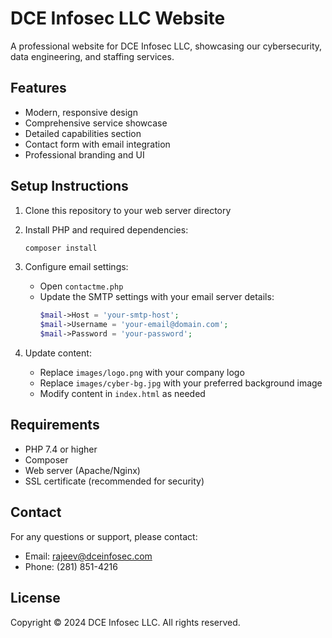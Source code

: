 # DCE Infosec LLC Website

A professional website for DCE Infosec LLC, showcasing our cybersecurity, data engineering, and staffing services.

## Features

- Modern, responsive design
- Comprehensive service showcase
- Detailed capabilities section
- Contact form with email integration
- Professional branding and UI

## Setup Instructions

1. Clone this repository to your web server directory
2. Install PHP and required dependencies:
   ```bash
   composer install
   ```

3. Configure email settings:
   - Open `contactme.php`
   - Update the SMTP settings with your email server details:
     ```php
     $mail->Host = 'your-smtp-host';
     $mail->Username = 'your-email@domain.com';
     $mail->Password = 'your-password';
     ```

4. Update content:
   - Replace `images/logo.png` with your company logo
   - Replace `images/cyber-bg.jpg` with your preferred background image
   - Modify content in `index.html` as needed

## Requirements

- PHP 7.4 or higher
- Composer
- Web server (Apache/Nginx)
- SSL certificate (recommended for security)

## Contact

For any questions or support, please contact:
- Email: rajeev@dceinfosec.com
- Phone: (281) 851-4216

## License

Copyright © 2024 DCE Infosec LLC. All rights reserved.
